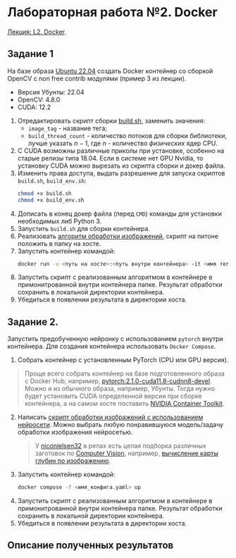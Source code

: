 # Лабораторная работа №2. Docker

[Лекция: L2. Docker](../lectures/ait2_lec2.ipynb).

## Задание 1

На базе образа [Ubuntu 22.04](https://hub.docker.com/_/ubuntu) создать Docker контейнер со сборкой OpenCV с non free 
contrib модулями (пример 3 из лекции).
- Версия Убунты: 22.04
- OpenCV: 4.8.0
- CUDA: 12.2

1. Отредактировать скрипт сборки [build.sh](ait2_l2/build.sh), заменить значения:
   - `image_tag` - название тега;
   - `build_thread_count` - количество потоков для сборки библиотеки, лучше указать $n - 1$, где $n$ - количество 
   *физических* ядер CPU.
2. C CUDA возможны различные приколы при установке, особенно на старые релизы типа 18.04. Если в системе нет GPU Nvidia,
   то установку CUDA можно вырезать из скрипта сборки и докер файла.
3. Изменить права доступа, выдать разрешение для запуска скриптов `build.sh`, `build_env.sh`:
   ```bash
   chmod +x build.sh
   chmod +x build_env.sh
   ```
4. Дописать в конец докер файла (перед `CMD`) команды для установки необходимых либ Python 3.
5. Запустить `build.sh` для сборки контейнера.
6. Реализовать [алгоритм обработки изображений](data/ait2_l2/sub_task_opencv.md), скрипт на питоне положить в папку на хосте.
7. Запустить контейнер командой:
   ```bash
   docker run -v <путь на хосте>:<путь внутри контейнера> -it <имя тега>
   ```
8. Запустить скрипт с реализованным алгоритмом в контейнере в примонитрованной внутри контейнера папке. 
   Результат обработки сохранить в локальной директории контейнера.
9. Убедиться в появлении результата в директории хоста.

## Задание 2.

Запустить предобученную нейронку с использованием `pytorch` внутри контейнера. Для создания контейнера использовать 
`Docker Compose`.

1. Собрать контейнер с установленным PyTorch (CPU или GPU версия).
  > Проще всего собрать контейнер на базе подготовленного образа с Docker Hub, например, 
    [pytorch:2.1.0-cuda11.8-cudnn8-devel](https://hub.docker.com/layers/pytorch/pytorch/2.1.0-cuda11.8-cudnn8-devel/images/sha256-558b78b9a624969d54af2f13bf03fbad27907dbb6f09973ef4415d6ea24c80d9?context=explore).
    Можно и из обычного образа, например, Убунты. Тогда нужно будет установить CUDA определенной версии 
  при сборке контейнера, а на самом хосте поставить [NVIDIA Container Toolkit](https://docs.nvidia.com/datacenter/cloud-native/container-toolkit/latest/install-guide.html). 
2. Написать [скрипт обработки изображений с использованием нейросети](data/ait2_l2/sub_task_pytorch.md). 
   Можно выбрать любую понравившуюся модель/задачу обработки изображения нейросетью. 
   > У [niconielsen32](https://github.com/niconielsen32) в репах есть целая подборка различных заготовок по 
     [Computer Vision](https://github.com/niconielsen32/ComputerVision), например, 
     [вычисление карты глубин по изображению](https://github.com/niconielsen32/ComputerVision/blob/master/MonocularDepth/midasDepthMap.py).
3. Запустить контейнер командой:
   ```bash
   docker compose -f <имя_конфига.yaml> up
   ```
4. Запустить скрипт с реализованным алгоритмом в контейнере в примонитрованной внутри контейнера папке. 
   Результат обработки сохранить в локальной директории контейнера.
5. Убедиться в появлении результата в директории хоста.

## Описание полученных результатов 
